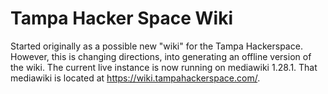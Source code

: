 # Tampa Hacker Space Wiki
Started originally as a possible new "wiki" for the Tampa Hackerspace. However, this is changing directions, into generating an offline version of the wiki. The current live instance is now running on mediawiki 1.28.1. That mediawiki is located at https://wiki.tampahackerspace.com/.
